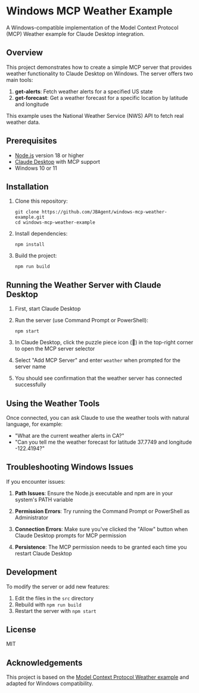# Windows MCP Weather Example

A Windows-compatible implementation of the Model Context Protocol (MCP) Weather example for Claude Desktop integration.

## Overview

This project demonstrates how to create a simple MCP server that provides weather functionality to Claude Desktop on Windows. The server offers two main tools:

1. **get-alerts**: Fetch weather alerts for a specified US state
2. **get-forecast**: Get a weather forecast for a specific location by latitude and longitude

This example uses the National Weather Service (NWS) API to fetch real weather data.

## Prerequisites

- [Node.js](https://nodejs.org/) version 18 or higher
- [Claude Desktop](https://claude.ai/download) with MCP support
- Windows 10 or 11

## Installation

1. Clone this repository:
   ```
   git clone https://github.com/JBAgent/windows-mcp-weather-example.git
   cd windows-mcp-weather-example
   ```

2. Install dependencies:
   ```
   npm install
   ```

3. Build the project:
   ```
   npm run build
   ```

## Running the Weather Server with Claude Desktop

1. First, start Claude Desktop

2. Run the server (use Command Prompt or PowerShell):
   ```
   npm start
   ```
   
3. In Claude Desktop, click the puzzle piece icon (🧩) in the top-right corner to open the MCP server selector

4. Select "Add MCP Server" and enter `weather` when prompted for the server name

5. You should see confirmation that the weather server has connected successfully

## Using the Weather Tools

Once connected, you can ask Claude to use the weather tools with natural language, for example:

- "What are the current weather alerts in CA?"
- "Can you tell me the weather forecast for latitude 37.7749 and longitude -122.4194?"

## Troubleshooting Windows Issues

If you encounter issues:

1. **Path Issues**: Ensure the Node.js executable and npm are in your system's PATH variable

2. **Permission Errors**: Try running the Command Prompt or PowerShell as Administrator

3. **Connection Errors**: Make sure you've clicked the "Allow" button when Claude Desktop prompts for MCP permission

4. **Persistence**: The MCP permission needs to be granted each time you restart Claude Desktop

## Development

To modify the server or add new features:

1. Edit the files in the `src` directory
2. Rebuild with `npm run build`
3. Restart the server with `npm start`

## License

MIT

## Acknowledgements

This project is based on the [Model Context Protocol Weather example](https://github.com/modelcontextprotocol/quickstart-resources/tree/main/weather-server-typescript) and adapted for Windows compatibility.